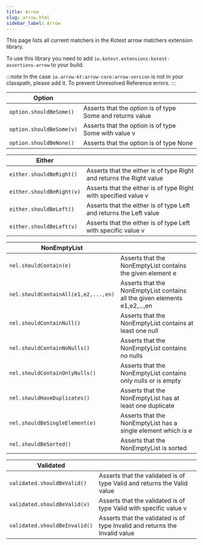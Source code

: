 ```yaml
---
title: Arrow
slug: arrow.html
sidebar_label: Arrow
---
```



This page lists all current matchers in the Kotest arrow matchers extension library. 

To use this library you need to add `io.kotest.extensions:kotest-assertions-arrow` to your build.

:::note
In the case `io.arrow-kt:arrow-core:arrow-version` is not in your classpath, please add it. To prevent Unresolved Reference errors.
:::

| Option | |
| -------- | ---- |
| `option.shouldBeSome()` | Asserts that the option is of type Some and returns value |
| `option.shouldBeSome(v)` | Asserts that the option is of type Some with value v |
| `option.shouldBeNone()` | Asserts that the option is of type None |

| Either | |
| -------- | ---- |
| `either.shouldBeRight()` | Asserts that the either is of type Right and returns the Right value |
| `either.shouldBeRight(v)` | Asserts that the either is of type Right with specified value v |
| `either.shouldBeLeft()` | Asserts that the either is of type Left and returns the Left value |
| `either.shouldBeLeft(v)` | Asserts that the either is of type Left with specific value v |

| NonEmptyList | |
| -------- | ---- |
| `nel.shouldContain(e)` | Asserts that the NonEmptyList contains the given element e |
| `nel.shouldContainAll(e1,e2,...,en)` | Asserts that the NonEmptyList contains all the given elements e1,e2,...,en |
| `nel.shouldContainNull()` | Asserts that the NonEmptyList contains at least one null |
| `nel.shouldContainNoNulls()` | Asserts that the NonEmptyList contains no nulls |
| `nel.shouldContainOnlyNulls()` | Asserts that the NonEmptyList contains only nulls or is empty |
| `nel.shouldHaveDuplicates()` | Asserts that the NonEmptyList has at least one duplicate |
| `nel.shouldBeSingleElement(e)` | Asserts that the NonEmptyList has a single element which is e |
| `nel.shouldBeSorted()` | Asserts that the NonEmptyList is sorted |

| Validated | |
| -------- | ---- |
| `validated.shouldBeValid()` | Asserts that the validated is of type Valid and returns the Valid value |
| `validated.shouldBeValid(v)` | Asserts that the validated is of type Valid with specific value v |
| `validated.shouldBeInvalid()` | Asserts that the validated is of type Invalid and returns the Invalid value|
